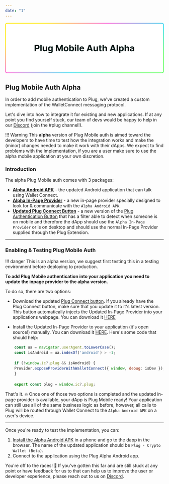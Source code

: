 ```yaml
---
date: "1"
---
```


![](imgs/plug-mobile-auth.png)

## Plug Mobile Auth Alpha

In order to add mobile authentication to Plug, we've created a custom implementation of the WalletConnect messaging protocol. 

Let's dive into how to integrate it for existing and new applications. If at any point you find yourself stuck, our team of devs would be happy to help in our [Discord](https://discord.gg/yVEcEzmrgm) (join the #plug channel!).

!!! Warning
     This **alpha** version of Plug Mobile auth is aimed toward the developers to have time to test how the integration works and make the (minor) changes needed to make it work with their dApps. We expect to find problems with the implementation, if you are a user make sure to use the alpha mobile application at your own discretion.

### Introduction

The alpha Plug Mobile auth comes with 3 packages: 

- [**Alpha Android APK**](https://play.google.com/apps/testing/co.psychedelic.plug) - the updated Android application that can talk using Wallet Connect.
- [**Alpha In-Page Provider**](https://github.com/Psychedelic/plug-inpage-provider) - a new in-page provider specially designed to look for & communicate with the `Alpha Android APK`.
- [**Updated Plug Connect Button**](../../build-an-app-examples/plug-button/) - a new version of the [Plug Authentication Button](../../build-an-app-examples/plug-button/) that has a filter able to detect when someone is on mobile and therefore the dApp should use the `Alpha In-Page Provider` or is on desktop and should use the normal In-Page Provider supplied through the Plug Extension.

---

### Enabling & Testing Plug Mobile Auth

!!! danger 
    This is an alpha version, we suggest first testing this in a testing environment before deploying to production.

__To add Plug Mobile authentication into your application you need to update the inpage provider to the alpha version.__

To do so, there are two options:

- Download the updated [Plug Connect button](../../build-an-app-examples/plug-button/). If you already have the Plug Connect button, make sure that you update it to it's latest version. This button automatically injects the Updated In-Page Provider into your applications webpage. You can download it [HERE]()

- Install the Updated In-Page Provider to your application (it's open source!) manually. You can download it [HERE](). Here's some code that should help:

```js
    const ua = navigator.userAgent.toLowerCase();
    const isAndroid = ua.indexOf('android') > -1;

    if (!window.ic?.plug && isAndroid) {
    Provider.exposeProviderWithWalletConnect({ window, debug: isDev });
    }

    export const plug = window.ic?.plug;
```

That's it. 🔥 Once one of those two options is completed and the updated in-page provider is available, your dApp is Plug Mobile ready! Your application can still use all of the same business logic as before, however, all calls to Plug will be routed through Wallet Connect to the `Alpha Android APK` on a user's device.

---

Once you're ready to test the implementation, you can: 

1. [Install the Alpha Android APK](https://play.google.com/apps/testing/co.psychedelic.plug) in a phone and go to the dapp in the browser. The name of the updated application should be `Plug - Crypto Wallet (Beta)`.
2. Connect to the application using the Plug Alpha Android app.


You're off to the races! 🐎 If you've gotten this far and are still stuck at any point or have feedback for us to that can help us to improve the user or developer experience, please reach out to us on [Discord](https://discord.gg/yVEcEzmrgm).